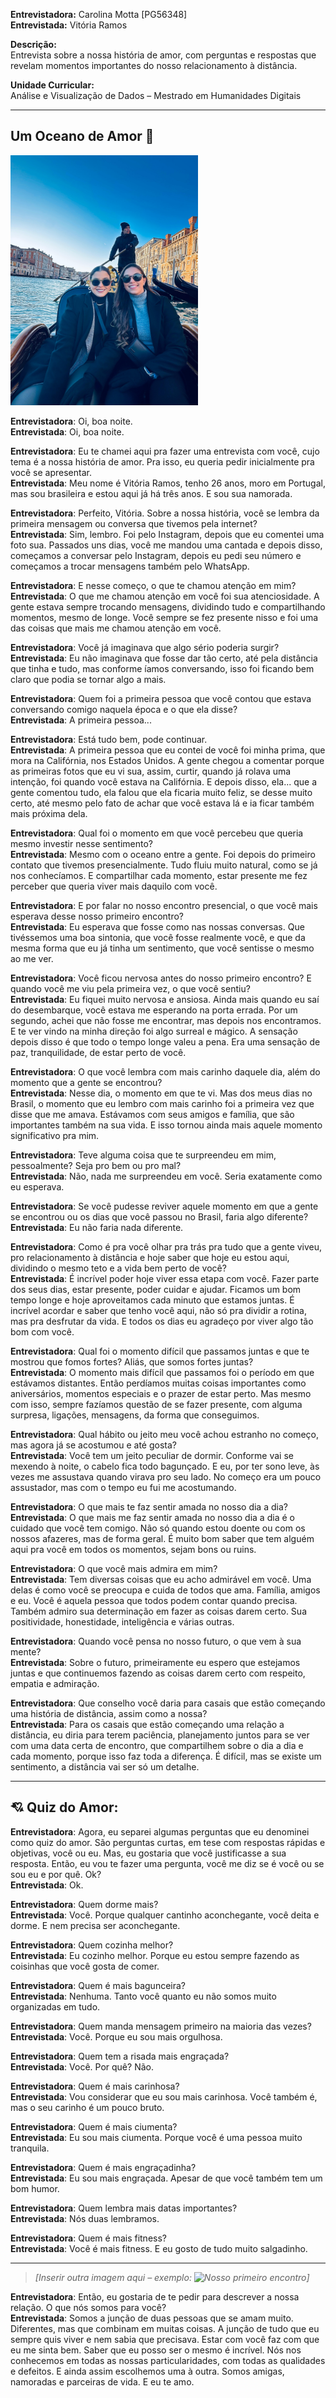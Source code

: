 **Entrevistadora:** Carolina Motta [PG56348] <br>
**Entrevistada:** Vitória Ramos  

**Descrição:**  
Entrevista sobre a nossa história de amor, com perguntas e respostas que revelam momentos importantes do nosso relacionamento à distância.

**Unidade Curricular:**  
Análise e Visualização de Dados – Mestrado em Humanidades Digitais

---

## Um Oceano de Amor 🧡

<img src="./imagens/vitoria-carolina.jpeg" alt="Foto da Vitoria e Carolina" width="300" />

**Entrevistadora**: Oi, boa noite.  
**Entrevistada**: Oi, boa noite.

**Entrevistadora**: Eu te chamei aqui pra fazer uma entrevista com você, cujo tema é a nossa história de amor. Pra isso, eu queria pedir inicialmente pra você se apresentar.  
**Entrevistada**: Meu nome é Vitória Ramos, tenho 26 anos, moro em Portugal, mas sou brasileira e estou aqui já há três anos. E sou sua namorada.

**Entrevistadora**: Perfeito, Vitória. Sobre a nossa história, você se lembra da primeira mensagem ou conversa que tivemos pela internet?  
**Entrevistada**: Sim, lembro. Foi pelo Instagram, depois que eu comentei uma foto sua. Passados uns dias, você me mandou uma cantada e depois disso, começamos a conversar pelo Instagram, depois eu pedi seu número e começamos a trocar mensagens também pelo WhatsApp.

**Entrevistadora**: E nesse começo, o que te chamou atenção em mim?  
**Entrevistada**: O que me chamou atenção em você foi sua atenciosidade. A gente estava sempre trocando mensagens, dividindo tudo e compartilhando momentos, mesmo de longe. Você sempre se fez presente nisso e foi uma das coisas que mais me chamou atenção em você.

**Entrevistadora**: Você já imaginava que algo sério poderia surgir?  
**Entrevistada**: Eu não imaginava que fosse dar tão certo, até pela distância que tinha e tudo, mas conforme íamos conversando, isso foi ficando bem claro que podia se tornar algo a mais.

**Entrevistadora**: Quem foi a primeira pessoa que você contou que estava conversando comigo naquela época e o que ela disse?  
**Entrevistada**: A primeira pessoa...

**Entrevistadora**: Está tudo bem, pode continuar.  
**Entrevistada**: A primeira pessoa que eu contei de você foi minha prima, que mora na Califórnia, nos Estados Unidos. A gente chegou a comentar porque as primeiras fotos que eu vi sua, assim, curtir, quando já rolava uma intenção, foi quando você estava na Califórnia. E depois disso, ela... que a gente comentou tudo, ela falou que ela ficaria muito feliz, se desse muito certo, até mesmo pelo fato de achar que você estava lá e ia ficar também mais próxima dela.

**Entrevistadora**: Qual foi o momento em que você percebeu que queria mesmo investir nesse sentimento?  
**Entrevistada**: Mesmo com o oceano entre a gente. Foi depois do primeiro contato que tivemos presencialmente. Tudo fluiu muito natural, como se já nos conhecíamos. E compartilhar cada momento, estar presente me fez perceber que queria viver mais daquilo com você.

**Entrevistadora**: E por falar no nosso encontro presencial, o que você mais esperava desse nosso primeiro encontro?  
**Entrevistada**: Eu esperava que fosse como nas nossas conversas. Que tivéssemos uma boa sintonia, que você fosse realmente você, e que da mesma forma que eu já tinha um sentimento, que você sentisse o mesmo ao me ver.

**Entrevistadora**: Você ficou nervosa antes do nosso primeiro encontro? E quando você me viu pela primeira vez, o que você sentiu?  
**Entrevistada**: Eu fiquei muito nervosa e ansiosa. Ainda mais quando eu saí do desembarque, você estava me esperando na porta errada. Por um segundo, achei que não fosse me encontrar, mas depois nos encontramos. E te ver vindo na minha direção foi algo surreal e mágico. A sensação depois disso é que todo o tempo longe valeu a pena. Era uma sensação de paz, tranquilidade, de estar perto de você.

**Entrevistadora**: O que você lembra com mais carinho daquele dia, além do momento que a gente se encontrou?  
**Entrevistada**: Nesse dia, o momento em que te vi. Mas dos meus dias no Brasil, o momento que eu lembro com mais carinho foi a primeira vez que disse que me amava. Estávamos com seus amigos e família, que são importantes também na sua vida. E isso tornou ainda mais aquele momento significativo pra mim.

**Entrevistadora**: Teve alguma coisa que te surpreendeu em mim, pessoalmente? Seja pro bem ou pro mal?  
**Entrevistada**: Não, nada me surpreendeu em você. Seria exatamente como eu esperava.

**Entrevistadora**: Se você pudesse reviver aquele momento em que a gente se encontrou ou os dias que você passou no Brasil, faria algo diferente?  
**Entrevistada**: Eu não faria nada diferente.

**Entrevistadora**: Como é pra você olhar pra trás pra tudo que a gente viveu, pro relacionamento à distância e hoje saber que hoje eu estou aqui, dividindo o mesmo teto e a vida bem perto de você?  
**Entrevistada**: É incrível poder hoje viver essa etapa com você. Fazer parte dos seus dias, estar presente, poder cuidar e ajudar. Ficamos um bom tempo longe e hoje aproveitamos cada minuto que estamos juntas. É incrível acordar e saber que tenho você aqui, não só pra dividir a rotina, mas pra desfrutar da vida. E todos os dias eu agradeço por viver algo tão bom com você.

**Entrevistadora**: Qual foi o momento difícil que passamos juntas e que te mostrou que fomos fortes? Aliás, que somos fortes juntas?  
**Entrevistada**: O momento mais difícil que passamos foi o período em que estávamos distantes. Então perdíamos muitas coisas importantes como aniversários, momentos especiais e o prazer de estar perto. Mas mesmo com isso, sempre fazíamos questão de se fazer presente, com alguma surpresa, ligações, mensagens, da forma que conseguimos.

**Entrevistadora**: Qual hábito ou jeito meu você achou estranho no começo, mas agora já se acostumou e até gosta?  
**Entrevistada**: Você tem um jeito peculiar de dormir. Conforme vai se mexendo à noite, o cabelo fica todo bagunçado. E eu, por ter sono leve, às vezes me assustava quando virava pro seu lado. No começo era um pouco assustador, mas com o tempo eu fui me acostumando.

**Entrevistadora**: O que mais te faz sentir amada no nosso dia a dia?  
**Entrevistada**: O que mais me faz sentir amada no nosso dia a dia é o cuidado que você tem comigo. Não só quando estou doente ou com os nossos afazeres, mas de forma geral. É muito bom saber que tem alguém aqui pra você em todos os momentos, sejam bons ou ruins.

**Entrevistadora**: O que você mais admira em mim?  
**Entrevistada**: Tem diversas coisas que eu acho admirável em você. Uma delas é como você se preocupa e cuida de todos que ama. Família, amigos e eu. Você é aquela pessoa que todos podem contar quando precisa. Também admiro sua determinação em fazer as coisas darem certo. Sua positividade, honestidade, inteligência e várias outras.

**Entrevistadora**: Quando você pensa no nosso futuro, o que vem à sua mente?  
**Entrevistada**: Sobre o futuro, primeiramente eu espero que estejamos juntas e que continuemos fazendo as coisas darem certo com respeito, empatia e admiração.

**Entrevistadora**: Que conselho você daria para casais que estão começando uma história de distância, assim como a nossa?  
**Entrevistada**: Para os casais que estão começando uma relação a distância, eu diria para terem paciência, planejamento juntos para se ver com uma data certa de encontro, que compartilhem sobre o dia a dia e cada momento, porque isso faz toda a diferença. É difícil, mas se existe um sentimento, a distância vai ser só um detalhe.

---

## 💘 Quiz do Amor:

**Entrevistadora**: Agora, eu separei algumas perguntas que eu denominei como quiz do amor. São perguntas curtas, em tese com respostas rápidas e objetivas, você ou eu. Mas, eu gostaria que você justificasse a sua resposta. Então, eu vou te fazer uma pergunta, você me diz se é você ou se sou eu e por quê. Ok?  
**Entrevistada**: Ok.

**Entrevistadora**: Quem dorme mais?  
**Entrevistada**: Você. Porque qualquer cantinho aconchegante, você deita e dorme. E nem precisa ser aconchegante.

**Entrevistadora**: Quem cozinha melhor?  
**Entrevistada**: Eu cozinho melhor. Porque eu estou sempre fazendo as coisinhas que você gosta de comer.

**Entrevistadora**: Quem é mais bagunceira?  
**Entrevistada**: Nenhuma. Tanto você quanto eu não somos muito organizadas em tudo.

**Entrevistadora**: Quem manda mensagem primeiro na maioria das vezes?  
**Entrevistada**: Você. Porque eu sou mais orgulhosa.

**Entrevistadora**: Quem tem a risada mais engraçada?  
**Entrevistada**: Você. Por quê? Não.

**Entrevistadora**: Quem é mais carinhosa?  
**Entrevistada**: Vou considerar que eu sou mais carinhosa. Você também é, mas o seu carinho é um pouco bruto.

**Entrevistadora**: Quem é mais ciumenta?  
**Entrevistada**: Eu sou mais ciumenta. Porque você é uma pessoa muito tranquila.

**Entrevistadora**: Quem é mais engraçadinha?  
**Entrevistada**: Eu sou mais engraçada. Apesar de que você também tem um bom humor.

**Entrevistadora**: Quem lembra mais datas importantes?  
**Entrevistada**: Nós duas lembramos.

**Entrevistadora**: Quem é mais fitness?  
**Entrevistada**: Você é mais fitness. E eu gosto de tudo muito salgadinho.

---

> _[Inserir outra imagem aqui – exemplo: ![Nosso primeiro encontro](./imagens/encontro.jpg)]_

**Entrevistadora**: Então, eu gostaria de te pedir para descrever a nossa relação. O que nós somos para você?  
**Entrevistada**: Somos a junção de duas pessoas que se amam muito. Diferentes, mas que combinam em muitas coisas. A junção de tudo que eu sempre quis viver e nem sabia que precisava. Estar com você faz com que eu me sinta bem. Saber que eu posso ser o mesmo é incrível. Nós nos conhecemos em todas as nossas particularidades, com todas as qualidades e defeitos. E ainda assim escolhemos uma à outra. Somos amigas, namoradas e parceiras de vida. E eu te amo.
